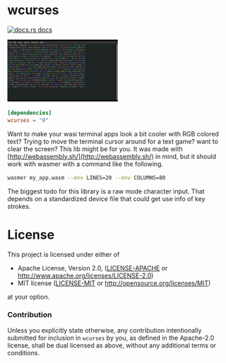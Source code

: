 # wcurses

<a href="https://docs.rs/wcurses"><img src="https://img.shields.io/badge/docs-latest-blue.svg?style=flat-square" alt="docs.rs docs" /></a>

![wcurses example](loop.gif)

```toml
[dependencies]
wcurses = "0"
```

Want to make your wasi terminal apps look a bit cooler with RGB colored text? Trying to move the terminal cursor around for a text game? want to clear the screen? This lib might be for you.  It was made with [http://webassembly.sh/](http://webassembly.sh/) in mind, but it should work with wasmer with a command like the following.

```bash
wasmer my_app.wasm --env LINES=20 --env COLUMNS=80
```

The biggest todo for this library is a raw mode character input. That depends on a standardized device file that could get use info of key strokes.

# License

This project is licensed under either of

 * Apache License, Version 2.0, ([LICENSE-APACHE](LICENSE-APACHE) or
   http://www.apache.org/licenses/LICENSE-2.0)
 * MIT license ([LICENSE-MIT](LICENSE-MIT) or
   http://opensource.org/licenses/MIT)

at your option.

### Contribution

Unless you explicitly state otherwise, any contribution intentionally submitted
for inclusion in `wcurses` by you, as defined in the Apache-2.0 license, shall be
dual licensed as above, without any additional terms or conditions.
